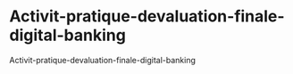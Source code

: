 # Activit-pratique-devaluation-finale-digital-banking
Activit-pratique-devaluation-finale-digital-banking
